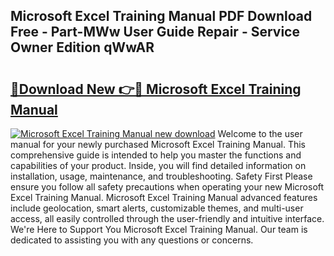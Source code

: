 ## Microsoft Excel Training Manual PDF Download Free - Part-MWw User Guide Repair - Service Owner Edition qWwAR

# <h2><a href="http://cf11022.oget.top/?id=Microsoft+Excel+Training+Manual">🔗Download New 👉🔴 Microsoft Excel Training Manual</a></h2>

[![Microsoft Excel Training Manual new download](https://i.imgur.com/5g1atiW.png)](http://cf11022.oget.top/?id=Microsoft+Excel+Training+Manual)
Welcome to the user manual for your newly purchased Microsoft Excel Training Manual. This comprehensive guide is intended to help you master the functions and capabilities of your product. Inside, you will find detailed information on installation, usage, maintenance, and troubleshooting. Safety First Please ensure you follow all safety precautions when operating your new Microsoft Excel Training Manual. Microsoft Excel Training Manual advanced features include geolocation, smart alerts, customizable themes, and multi-user access, all easily controlled through the user-friendly and intuitive interface. We're Here to Support You Microsoft Excel Training Manual. Our team is dedicated to assisting you with any questions or concerns.
